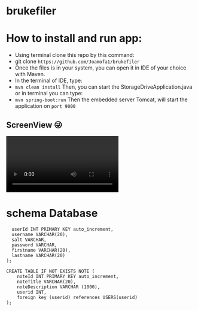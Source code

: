 # brukefiler
 
# How to install and run app:

- Using terminal clone this repo by this command:
- git clone
```https://github.com/Joamofa1/brukefiler```
- Once the files is in your system, you can open it in IDE of your choice with Maven.
- In the terminal of IDE, type:
- ```mvn clean install```
Then, you can start the StorageDriveApplication.java or in terminal you can type:
- ```mvn spring-boot:run```
Then the embedded server Tomcat, will start the application on ```port 9000```

## ScreenView 😜
![screen.mp4](https://github.com/Joamofa1/brukefiler/blob/main/Screen.mp4)



# schema Database

``` CREATE TABLE IF NOT EXISTS USERS (
  userId INT PRIMARY KEY auto_increment,
  username VARCHAR(20),
  salt VARCHAR,
  password VARCHAR,
  firstname VARCHAR(20),
  lastname VARCHAR(20)
);

CREATE TABLE IF NOT EXISTS NOTE (
    noteId INT PRIMARY KEY auto_increment,
    noteTitle VARCHAR(20),
    noteDescription VARCHAR (1000),
    userid INT,
    foreign key (userid) references USERS(userid)
);



 ```
